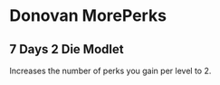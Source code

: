 # Donovan MorePerks

## 7 Days 2 Die Modlet

Increases the number of perks you gain per level to 2.
